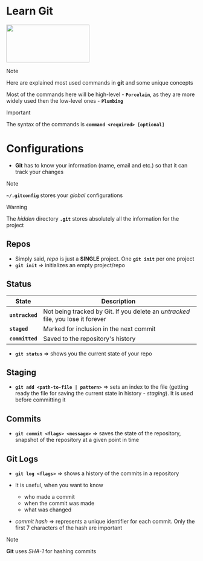 # Learn Git

<img src="https://github.com/user-attachments/assets/77027bd7-c948-4a58-84c4-4f7460d984fa" width=220 height=100/>

> [!NOTE]
> Here are explained most used commands in **git** and some unique concepts
>
> Most of the commands here will be high-level - **`Porcelain`**, as they are more widely used then the low-level ones - **`Plumbing`**
>  

> [!IMPORTANT]
> The syntax of the commands is **`command <required> [optional]`**

# Configurations

- **Git** has to know your information (name, email and etc.) so that it can track your changes

> [!NOTE]
> **`~/.gitconfig`** stores your *global* configurations

> [!WARNING]
> The *hidden* directory **`.git`** stores absolutely all the information for the project

Repos
-

- Simply said, *repo* is just a **SINGLE** project. One **`git init`** per one project
- **`git init`** => initializes an empty project/repo

Status
-

| State | Description |
| --- | --- |
| **`untracked`** | Not being tracked by Git. If you delete an *untracked* file, you lose it forever |
| **`staged`** | Marked for inclusion in the next commit |
| **`committed`** | Saved to the repository's history |

- **`git status`** => shows you the current state of your repo

Staging
-

- **`git add <path-to-file | pattern>`** => sets an index to the file (getting ready the file for saving the current state in history - *staging*). It is used before committing it

Commits
-

- **`git commit <flags> <message>`** => saves the state of the repository, snapshot of the repository at a given point in time

Git Logs
-

- **`git log <flags>`** => shows a history of the commits in a repository
- It is useful, when you want to know
  - who made a commit
  - when the commit was made
  - what was changed

- *commit hash* => represents a unique identifier for each commit. Only the first 7 characters of the hash are important

> [!NOTE]
> **Git** uses *SHA-1* for hashing commits
